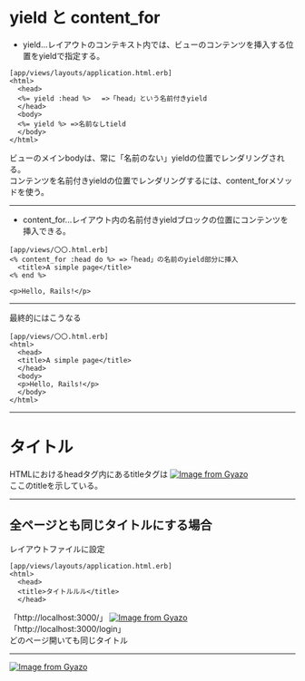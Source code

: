 # yield と content_for
- yield...レイアウトのコンテキスト内では、ビューのコンテンツを挿入する位置をyieldで指定する。    
~~~
[app/views/layouts/application.html.erb]
<html>
  <head>
  <%= yield :head %>　 =>「head」という名前付きyield
  </head>
  <body>
  <%= yield %> =>名前なしtield
  </body>
</html>
~~~
ビューのメインbodyは、常に「名前のない」yieldの位置でレンダリングされる。    
コンテンツを名前付きyieldの位置でレンダリングするには、content_forメソッドを使う。
***

- content_for...レイアウト内の名前付きyieldブロックの位置にコンテンツを挿入できる。
~~~
[app/views/〇〇.html.erb]
<% content_for :head do %> =>「head」の名前のyield部分に挿入
  <title>A simple page</title>
<% end %>

<p>Hello, Rails!</p>
~~~
***

最終的にはこうなる
~~~
[app/views/〇〇.html.erb]
<html>
  <head>
  <title>A simple page</title>
  </head>
  <body>
  <p>Hello, Rails!</p>
  </body>
</html>
~~~
***

# タイトル
HTMLにおけるheadタグ内にあるtitleタグは
[![Image from Gyazo](https://i.gyazo.com/06c43fde3b2ea6d8ca04be9bfdd476cd.png)](https://gyazo.com/06c43fde3b2ea6d8ca04be9bfdd476cd)    
ここのtitleを示している。
***

## 全ページとも同じタイトルにする場合
レイアウトファイルに設定
~~~
[app/views/layouts/application.html.erb]
<html>
  <head>
  <title>タイトルルル</title>
  </head>
~~~
「http://localhost:3000/」
[![Image from Gyazo](https://i.gyazo.com/c8e82a66f5c7753d2742c0a447b6bc04.png)](https://gyazo.com/c8e82a66f5c7753d2742c0a447b6bc04)    
「http://localhost:3000/login」    
どのページ開いても同じタイトル
***
[![Image from Gyazo](https://i.gyazo.com/ea8edd2823d1f36916394dac0040b64e.png)](https://gyazo.com/ea8edd2823d1f36916394dac0040b64e)
